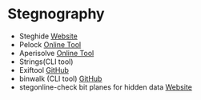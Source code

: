 # Stegnography
- Steghide [Website](http://steghide.sourceforge.net/)
- Pelock [Online Tool](https://www.pelock.com/products/steganography-online-codec)
- Aperisolve [Online Tool](https://aperisolve.fr/)
- Strings(CLI tool)
- Exiftool [GitHub](https://github.com/exiftool/exiftool)
- binwalk (CLI tool) [GitHub](https://gist.github.com/briankip/8f8747a2488af827e3b4)
- stegonline-check bit planes for hidden data [Website](https://stegonline.georgeom.net/upload)

